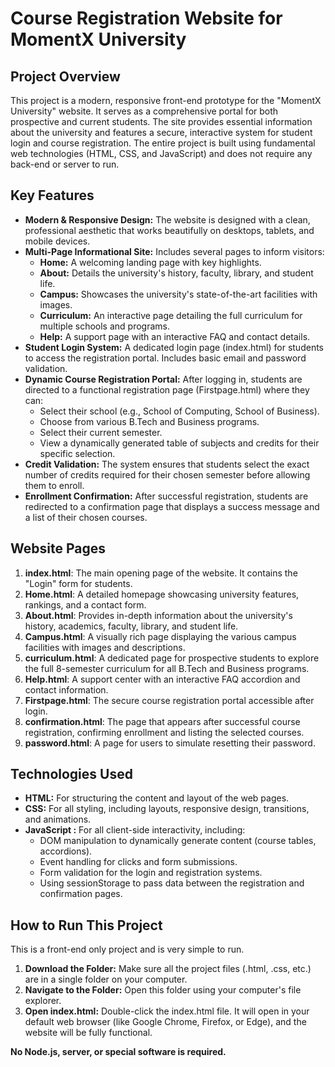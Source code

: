 # **Course Registration Website for MomentX University**

## **Project Overview**

This project is a modern, responsive front-end prototype for the "MomentX University" website. It serves as a comprehensive portal for both prospective and current students. The site provides essential information about the university and features a secure, interactive system for student login and course registration. The entire project is built using fundamental web technologies (HTML, CSS, and JavaScript) and does not require any back-end or server to run.

## **Key Features**

* **Modern & Responsive Design:** The website is designed with a clean, professional aesthetic that works beautifully on desktops, tablets, and mobile devices.  
* **Multi-Page Informational Site:** Includes several pages to inform visitors:  
  * **Home:** A welcoming landing page with key highlights.  
  * **About:** Details the university's history, faculty, library, and student life.  
  * **Campus:** Showcases the university's state-of-the-art facilities with images.  
  * **Curriculum:** An interactive page detailing the full curriculum for multiple schools and programs.  
  * **Help:** A support page with an interactive FAQ and contact details.  
* **Student Login System:** A dedicated login page (index.html) for students to access the registration portal. Includes basic email and password validation.  
* **Dynamic Course Registration Portal:** After logging in, students are directed to a functional registration page (Firstpage.html) where they can:  
  * Select their school (e.g., School of Computing, School of Business).  
  * Choose from various B.Tech and Business programs.  
  * Select their current semester.  
  * View a dynamically generated table of subjects and credits for their specific selection.  
* **Credit Validation:** The system ensures that students select the exact number of credits required for their chosen semester before allowing them to enroll.  
* **Enrollment Confirmation:** After successful registration, students are redirected to a confirmation page that displays a success message and a list of their chosen courses.

## **Website Pages**

1. **index.html**: The main opening page of the website. It contains the "Login" form for students.  
2. **Home.html**: A detailed homepage showcasing university features, rankings, and a contact form.  
3. **About.html**: Provides in-depth information about the university's history, academics, faculty, library, and student life.  
4. **Campus.html**: A visually rich page displaying the various campus facilities with images and descriptions.  
5. **curriculum.html**: A dedicated page for prospective students to explore the full 8-semester curriculum for all B.Tech and Business programs.  
6. **Help.html**: A support center with an interactive FAQ accordion and contact information.  
7. **Firstpage.html**: The secure course registration portal accessible after login.  
8. **confirmation.html**: The page that appears after successful course registration, confirming enrollment and listing the selected courses.  
9. **password.html**: A page for users to simulate resetting their password.

## **Technologies Used**

* **HTML:** For structuring the content and layout of the web pages.  
* **CSS:** For all styling, including layouts, responsive design, transitions, and animations.  
* **JavaScript :** For all client-side interactivity, including:  
  * DOM manipulation to dynamically generate content (course tables, accordions).  
  * Event handling for clicks and form submissions.  
  * Form validation for the login and registration systems.  
  * Using sessionStorage to pass data between the registration and confirmation pages.

## **How to Run This Project**

This is a front-end only project and is very simple to run.

1. **Download the Folder:** Make sure all the project files (.html, .css, etc.) are in a single folder on your computer.  
2. **Navigate to the Folder:** Open this folder using your computer's file explorer.  
3. **Open index.html:** Double-click the index.html file. It will open in your default web browser (like Google Chrome, Firefox, or Edge), and the website will be fully functional.

**No Node.js, server, or special software is required.**